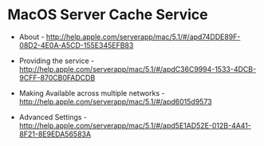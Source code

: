 # MacOS Server Cache Service

-   About - http://help.apple.com/serverapp/mac/5.1/#/apd74DDE89F-08D2-4E0A-A5CD-155E345EFB83

-   Providing the service - http://help.apple.com/serverapp/mac/5.1/#/apdC36C9994-1533-4DCB-9CFF-870CB0FADCDB

-   Making Available across multiple networks - http://help.apple.com/serverapp/mac/5.1/#/apd6015d9573

-   Advanced Settings - http://help.apple.com/serverapp/mac/5.1/#/apd5E1AD52E-012B-4A41-8F21-8E9EDA56583A

